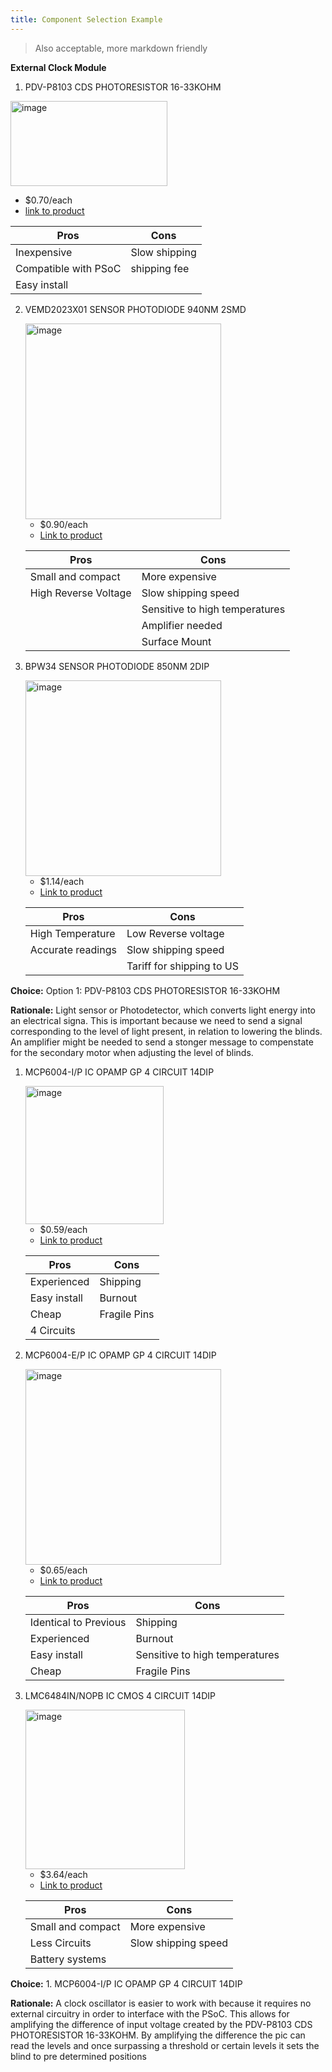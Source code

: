 ```yaml
---
title: Component Selection Example
---
```




> Also acceptable, more markdown friendly

**External Clock Module**

1. PDV-P8103 CDS PHOTORESISTOR 16-33KOHM


  <img width="251" height="136" alt="image" src="https://github.com/user-attachments/assets/62fbd04a-39f2-44e9-9d67-134f88270aad" />

* $0.70/each  
* [link to product](https://www.digikey.com/en/products/detail/advanced-photonix/PDV-P8103/480610)

| Pros                  | Cons               |
|------------------------|--------------------|
| Inexpensive            | Slow shipping      |
| Compatible with PSoC   |       shipping fee |
| Easy install           |                    |


2. VEMD2023X01 SENSOR PHOTODIODE 940NM 2SMD


    <img width="313" height="313" alt="image" src="https://github.com/user-attachments/assets/6389eb30-d382-4122-9df2-ca588d574e19" />


    * $0.90/each
    * [Link to product](https://www.digikey.com/en/products/detail/vishay-semiconductor-opto-division/VEMD2023X01/4075873)

    | Pros                                                              | Cons                |
    | ----------------------------------------------------------------- | ------------------- |
    | Small and compact                                              | More expensive      |
    | High Reverse Voltage                                           | Slow shipping speed |
    |                                                                | Sensitive to high temperatures    |
    |                                                                | Amplifier needed   |
    |                                                                | Surface Mount    |



3. BPW34 SENSOR PHOTODIODE 850NM 2DIP



    <img width="313" height="313" alt="image" src="https://github.com/user-attachments/assets/eb2f617b-c7af-4ef2-a1fd-09d9c7d412a3" />



    * $1.14/each
    * [Link to product](https://www.digikey.com/en/products/detail/ams-osram-usa-inc/BPW34/607274)

    | Pros                                                              | Cons                |
    | ----------------------------------------------------------------- | ------------------- |
    | High Temperature                                               | 	Low Reverse voltage    |
    | Accurate readings                                              | Slow shipping speed    |  
    |                                                                | 	Tariff for shipping to US    |
    



   
**Choice:** Option 1: PDV-P8103 CDS PHOTORESISTOR 16-33KOHM


**Rationale:** Light sensor or Photodetector, which converts light energy into an electrical signa. This is important because we need to send a signal corresponding to the level of light present, in relation to lowering the blinds. An amplifier might be needed to send a stonger message to compenstate for the secondary motor when adjusting the level of blinds.




1. MCP6004-I/P IC OPAMP GP 4 CIRCUIT 14DIP



   <img width="221" height="221" alt="image" src="https://github.com/user-attachments/assets/fe37bf87-7fa8-4837-b103-025e68c92c05" />



    * $0.59/each
    * [Link to product](https://www.digikey.com/en/products/detail/microchip-technology/MCP6004-I-P/523060)

    | Pros                                                              | Cons                |
    | ----------------------------------------------------------------- | ------------------- |
    | 	Experienced       | 	Shipping     |
    | 	Easy install      | 	Burnout   |
    | 	Cheap             | 		Fragile Pins    |
    |   4 Circuits         | 	    |
   




2. MCP6004-E/P IC OPAMP GP 4 CIRCUIT 14DIP



    <img width="313" height="313" alt="image" src="https://github.com/user-attachments/assets/35ca0cb8-7a3a-4ecb-9cbe-5bd8432063ee" />



    * $0.65/each
    * [Link to product](https://www.digikey.com/en/products/detail/microchip-technology/MCP6004-E-P/683200)

    | Pros                                                              | Cons                |
    | ----------------------------------------------------------------- | ------------------- |
    | 	Identical to Previous                                              | 	Shipping      |
    | 	Experienced                                | 	Burnout |
    |   Easy install                                | 	Sensitive to high temperatures    |
     |   	Cheap                                  | 	Fragile Pins  |







3. LMC6484IN/NOPB IC CMOS 4 CIRCUIT 14DIP



   <img width="255" height="255" alt="image" src="https://github.com/user-attachments/assets/02fe99d8-6997-441f-b7da-69f2c3fa6668" />


    * $3.64/each
    * [Link to product](https://www.digikey.com/en/products/detail/texas-instruments/LMC6484IN-NOPB/164521)

    | Pros                                                              | Cons                |
    | ----------------------------------------------------------------- | ------------------- |
    | Small and compact                                 | More expensive      |
    | 	Less Circuits                                 | Slow shipping speed |
    |  Battery systems                              | 	       |
    





   
**Choice:** 1. MCP6004-I/P IC OPAMP GP 4 CIRCUIT 14DIP

**Rationale:** A clock oscillator is easier to work with because it requires no external circuitry in order to interface with the PSoC. This allows for amplifying the difference of input voltage created by the PDV-P8103 CDS PHOTORESISTOR 16-33KOHM. By amplifying the difference the pic can read the levels and once surpassing a threshold or certain levels it sets the blind to pre determined positions 
